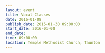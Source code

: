 ```yaml
---
layout: event
title: Vocal Classes
date: 2016-01-08
publish_date: 2015-01-30 09:00:00
start_date: 2016-01-08
end_date: 
time: 09:00:00
location: Temple Methodist Church, Taunton
---
```


